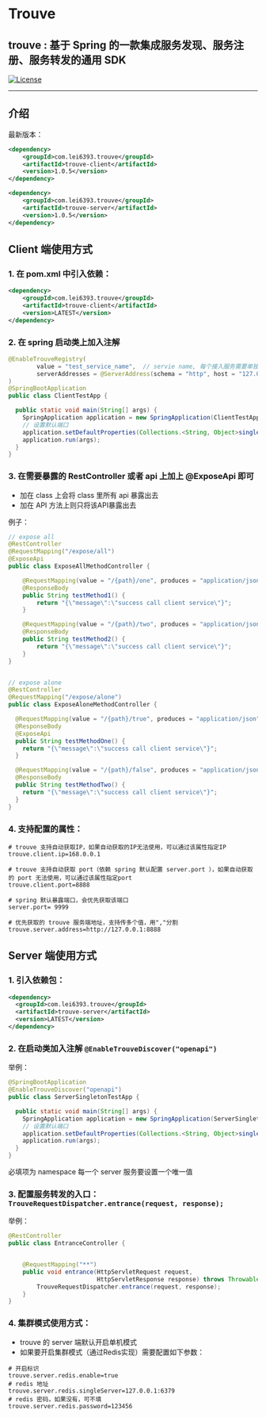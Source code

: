 # Trouve

## trouve : 基于 Spring 的一款集成服务发现、服务注册、服务转发的通用 SDK


[![License](https://img.shields.io/badge/license-Apache%202-4EB1BA.svg)](https://www.apache.org/licenses/LICENSE-2.0.html)

-------

## 介绍

最新版本：

```xml
<dependency>
    <groupId>com.lei6393.trouve</groupId>
    <artifactId>trouve-client</artifactId>
    <version>1.0.5</version>
</dependency>
```

```xml
<dependency>
    <groupId>com.lei6393.trouve</groupId>
    <artifactId>trouve-server</artifactId>
    <version>1.0.5</version>
</dependency>
```

## Client 端使用方式

### 1. 在 pom.xml 中引入依赖：
```xml
<dependency>
    <groupId>com.lei6393.trouve</groupId>
    <artifactId>trouve-client</artifactId>
    <version>LATEST</version>
</dependency>
```

### 2. 在 spring 启动类上加入注解

```java
@EnableTrouveRegistry(
        value = "test_service_name",  // servie name, 每个接入服务需要单独起名字
        serverAddresses = @ServerAddress(schema = "http", host = "127.0.0.1", port = 8279) // trouve 服务端地址，从配置优先获取，如果配置为空则使用注解
)
@SpringBootApplication
public class ClientTestApp {

  public static void main(String[] args) {
    SpringApplication application = new SpringApplication(ClientTestApp.class);
    // 设置默认端口
    application.setDefaultProperties(Collections.<String, Object>singletonMap("server.port", "8278"));
    application.run(args);
  }
}
```

### 3. 在需要暴露的 RestController 或者 api 上加上 @ExposeApi 即可

- 加在 class 上会将 class 里所有 api 暴露出去
- 加在 API 方法上则只将该API暴露出去

例子：
```java
// expose all
@RestController
@RequestMapping("/expose/all")
@ExposeApi
public class ExposeAllMethodController {

    @RequestMapping(value = "/{path}/one", produces = "application/json")
    @ResponseBody
    public String testMethod1() {
        return "{\"message\":\"success call client service\"}";
    }

    @RequestMapping(value = "/{path}/two", produces = "application/json")
    @ResponseBody
    public String testMethod2() {
        return "{\"message\":\"success call client service\"}";
    }
}


// expose alone
@RestController
@RequestMapping("/expose/alone")
public class ExposeAloneMethodController {

  @RequestMapping(value = "/{path}/true", produces = "application/json")
  @ResponseBody
  @ExposeApi
  public String testMethodOne() {
    return "{\"message\":\"success call client service\"}";
  }

  @RequestMapping(value = "/{path}/false", produces = "application/json")
  @ResponseBody
  public String testMethodTwo() {
    return "{\"message\":\"success call client service\"}";
  }
}
```

### 4. 支持配置的属性：
```properties
# trouve 支持自动获取IP，如果自动获取的IP无法使用，可以通过该属性指定IP
trouve.client.ip=168.0.0.1

# trouve 支持自动获取 port（依赖 spring 默认配置 server.port ），如果自动获取的 port 无法使用，可以通过该属性指定port                    
trouve.client.port=8888

# spring 默认暴露端口，会优先获取该端口 
server.port= 9999

# 优先获取的 trouve 服务端地址，支持传多个值，用","分割                               
trouve.server.address=http://127.0.0.1:8888
```

## Server 端使用方式

### 1. 引入依赖包：

```xml
<dependency>
  <groupId>com.lei6393.trouve</groupId>
  <artifactId>trouve-server</artifactId>
  <version>LATEST</version>
</dependency>
```

### 2. 在启动类加入注解 `@EnableTrouveDiscover("openapi")`

举例：
```java
@SpringBootApplication
@EnableTrouveDiscover("openapi")
public class ServerSingletonTestApp {

  public static void main(String[] args) {
    SpringApplication application = new SpringApplication(ServerSingletonTestApp.class);
    // 设置默认端口
    application.setDefaultProperties(Collections.<String, Object>singletonMap("server.port", "8279"));
    application.run(args);
  }
}
```
必填项为 namespace 每一个 server 服务要设置一个唯一值




### 3. 配置服务转发的入口：`TrouveRequestDispatcher.entrance(request, response);`

举例：

```java
@RestController
public class EntranceController {


    @RequestMapping("**")
    public void entrance(HttpServletRequest request,
                         HttpServletResponse response) throws Throwable {
        TrouveRequestDispatcher.entrance(request, response);
    }
}
```



### 4. 集群模式使用方式：

- trouve  的 server 端默认开启单机模式
- 如果要开启集群模式（通过Redis实现）需要配置如下参数：
```properties
# 开启标识
trouve.server.redis.enable=true
# redis 地址                      
trouve.server.redis.singleServer=127.0.0.1:6379
# redis 密码，如果没有，可不填     
trouve.server.redis.password=123456
```          
